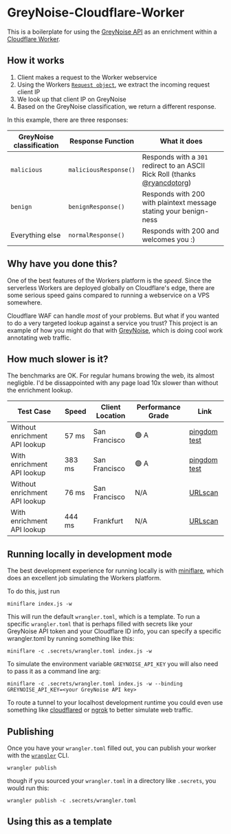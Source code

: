# GreyNoise-Cloudflare-Worker

This is a boilerplate for using the [GreyNoise API](https://docs.greynoise.io/reference/get_v3-community-ip) as an enrichment within a [Cloudflare Worker](https://workers.cloudflare.com/).

## How it works

1. Client makes a request to the Worker webservice
2. Using the Workers [`Request object`](https://developers.cloudflare.com/workers/runtime-apis/request), we extract the incoming request client IP
3. We look up that client IP on GreyNoise
4. Based on the GreyNoise classification, we return a different response.

In this example, there are three responses:

|GreyNoise classification|Response Function|What it does|
|---|---|---|
`malicious`| `maliciousResponse()` | Responds with a `301` redirect to an ASCII Rick Roll (thanks [@ryancdotorg](https://github.com/ryancdotorg))
`benign` | `benignResponse()` | Responds with 200 with plaintext message stating your benign-ness
Everything else | `normalResponse()` | Responds with 200 and welcomes you :)

## Why have you done this?

One of the best features of the Workers platform is the *speed*. Since the serverless Workers are deployed globally on Cloudflare's edge, there are some serious speed gains compared to running a webservice on a VPS somewhere.

Cloudflare WAF can handle *most* of your problems. But what if you wanted to do a very targeted lookup against a service you trust? This project is an example of how you might do that with [GreyNoise](https://www.greynoise.io/), which is doing cool work annotating web traffic.

## How much slower is it?
The benchmarks are OK. For regular humans browing the web, its almost negligble. I'd be dissappointed with any page load 10x slower than without the enrichment lookup.

| Test Case | Speed | Client Location | Performance Grade | Link |
| --- | --- | --- | --- | --- |
Without enrichment API lookup | 57 ms | San Francisco | 🟢 A | [pingdom test](https://tools.pingdom.com/#5f5e0c1641800000)
With enrichment API lookup | 383 ms | San Francisco | 🟢 A | [pingdom test](https://tools.pingdom.com/#5f5e0b74cdc00000)
Without enrichment API lookup | 76 ms | San Francisco | N/A | [URLscan](https://urlscan.io/result/9df56034-f4a7-40f1-95a8-79579741b6d1/#transactions)
With enrichment API lookup | 444 ms | Frankfurt | N/A | [URLscan](https://urlscan.io/result/8cd98868-e608-432f-bf3d-ada058bf204f/#transactions)

## Running locally in development mode

The best development experience for running locally is with [miniflare](https://miniflare.dev/), which does an excellent job simulating the Workers platform. 

To do this, just run
```
miniflare index.js -w
```
This will run the default `wrangler.toml`, which is a template. To run a specific `wrangler.toml` that is perhaps filled with secrets like your GreyNoise API token and your Cloudflare ID info, you can specify a specific wrangler.toml by running something like this:
```
miniflare -c .secrets/wrangler.toml index.js -w
```
To simulate the environment variable `GREYNOISE_API_KEY` you will also need to pass it as a command line arg:
```
miniflare -c .secrets/wrangler.toml index.js -w --binding GREYNOISE_API_KEY=<your GreyNoise API key>
```
To route a tunnel to your localhost development runtime you could even use something like [cloudflared](https://github.com/cloudflare/cloudflared) or [ngrok](https://ngrok.com/) to better simulate web traffic.

## Publishing

Once you have your `wrangler.toml` filled out, you can publish your worker with the [`wrangler`](https://github.com/cloudflare/wrangler) CLI.
```
wrangler publish
```
though if you sourced your `wrangler.toml` in a directory like `.secrets`, you would run this:

```
wrangler publish -c .secrets/wrangler.toml
```

## Using this as a template

